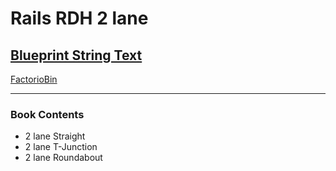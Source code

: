 # Rails RDH 2 lane

## [Blueprint String Text](https://factoriobin.com/static/cdn/expiring/post/n/1/v/N1vrBUdk9Kt7HKxD-EXPIRES/0/v0/blueprint-EXPIRES-5840001d05a5fcdf.txt)

[FactorioBin](https://factoriobin.com/post/N1vrBUdk9Kt7HKxD-EXPIRES)

-----

### Book Contents
- 2 lane Straight
- 2 lane T-Junction
- 2 lane Roundabout
